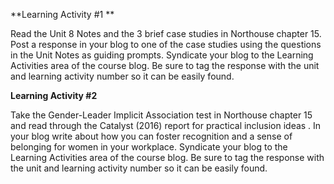 **Learning Activity \#1 **

Read the Unit 8 Notes and the 3 brief case studies in Northouse chapter 15. Post a response in your blog to one of the case studies using the questions in the Unit Notes as guiding prompts. Syndicate your blog to the Learning Activities area of the course blog. Be sure to tag the response with the unit and learning activity number so it can be easily found.

**Learning Activity \#2**

Take the Gender-Leader Implicit Association test in Northouse chapter 15 and read through the Catalyst \(2016\) report for practical inclusion ideas . In your blog write about how you can foster recognition and a sense of belonging for women in your workplace. Syndicate your blog to the Learning Activities area of the course blog. Be sure to tag the response with the unit and learning activity number so it can be easily found.

